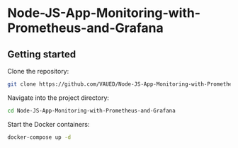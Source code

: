 # Node-JS-App-Monitoring-with-Prometheus-and-Grafana

## Getting started

Clone the repository:
```bash
git clone https://github.com/VAUED/Node-JS-App-Monitoring-with-Prometheus-and-Grafana
```

Navigate into the project directory:
```bash
cd Node-JS-App-Monitoring-with-Prometheus-and-Grafana
```

 Start the Docker containers:
```bash
docker-compose up -d
```
